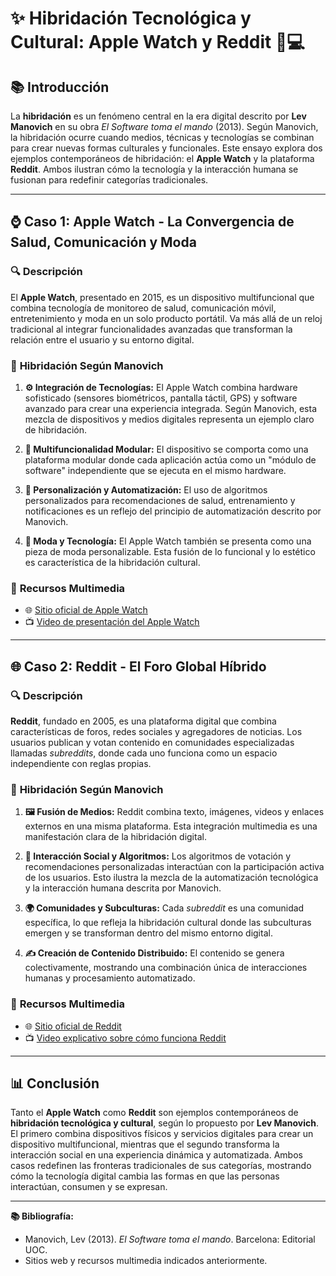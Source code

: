 # ✨ Hibridación Tecnológica y Cultural: Apple Watch y Reddit 📱💻

## 📚 Introducción
La **hibridación** es un fenómeno central en la era digital descrito por **Lev Manovich** en su obra *El Software toma el mando* (2013). Según Manovich, la hibridación ocurre cuando medios, técnicas y tecnologías se combinan para crear nuevas formas culturales y funcionales. Este ensayo explora dos ejemplos contemporáneos de hibridación: el **Apple Watch** y la plataforma **Reddit**. Ambos ilustran cómo la tecnología y la interacción humana se fusionan para redefinir categorías tradicionales.

---

## ⌚ Caso 1: Apple Watch - La Convergencia de Salud, Comunicación y Moda

### 🔍 **Descripción**
El **Apple Watch**, presentado en 2015, es un dispositivo multifuncional que combina tecnología de monitoreo de salud, comunicación móvil, entretenimiento y moda en un solo producto portátil. Va más allá de un reloj tradicional al integrar funcionalidades avanzadas que transforman la relación entre el usuario y su entorno digital.

### 🧠 **Hibridación Según Manovich**
1. **⚙️ Integración de Tecnologías:** El Apple Watch combina hardware sofisticado (sensores biométricos, pantalla táctil, GPS) y software avanzado para crear una experiencia integrada. Según Manovich, esta mezcla de dispositivos y medios digitales representa un ejemplo claro de hibridación.

2. **🔧 Multifuncionalidad Modular:** El dispositivo se comporta como una plataforma modular donde cada aplicación actúa como un "módulo de software" independiente que se ejecuta en el mismo hardware.

3. **🤖 Personalización y Automatización:** El uso de algoritmos personalizados para recomendaciones de salud, entrenamiento y notificaciones es un reflejo del principio de automatización descrito por Manovich.

4. **👗 Moda y Tecnología:** El Apple Watch también se presenta como una pieza de moda personalizable. Esta fusión de lo funcional y lo estético es característica de la hibridación cultural.

### 🎥 **Recursos Multimedia**
- 🌐 [Sitio oficial de Apple Watch](https://www.apple.com/watch/)
- 📺 [Video de presentación del Apple Watch](https://www.youtube.com/watch?v=s1f_DF6NK54)

---

## 🌐 Caso 2: Reddit - El Foro Global Híbrido

### 🔍 **Descripción**
**Reddit**, fundado en 2005, es una plataforma digital que combina características de foros, redes sociales y agregadores de noticias. Los usuarios publican y votan contenido en comunidades especializadas llamadas *subreddits*, donde cada uno funciona como un espacio independiente con reglas propias.

### 🧠 **Hibridación Según Manovich**
1. **🖼️ Fusión de Medios:** Reddit combina texto, imágenes, videos y enlaces externos en una misma plataforma. Esta integración multimedia es una manifestación clara de la hibridación digital.

2. **🤝 Interacción Social y Algoritmos:** Los algoritmos de votación y recomendaciones personalizadas interactúan con la participación activa de los usuarios. Esto ilustra la mezcla de la automatización tecnológica y la interacción humana descrita por Manovich.

3. **🌍 Comunidades y Subculturas:** Cada *subreddit* es una comunidad específica, lo que refleja la hibridación cultural donde las subculturas emergen y se transforman dentro del mismo entorno digital.

4. **✍️ Creación de Contenido Distribuido:** El contenido se genera colectivamente, mostrando una combinación única de interacciones humanas y procesamiento automatizado.

### 🎥 **Recursos Multimedia**
- 🌐 [Sitio oficial de Reddit](https://www.reddit.com/)
- 📺 [Video explicativo sobre cómo funciona Reddit](https://www.youtube.com/watch?v=tlI022aUWQQ)

---

## 📊 **Conclusión**
Tanto el **Apple Watch** como **Reddit** son ejemplos contemporáneos de **hibridación tecnológica y cultural**, según lo propuesto por **Lev Manovich**. El primero combina dispositivos físicos y servicios digitales para crear un dispositivo multifuncional, mientras que el segundo transforma la interacción social en una experiencia dinámica y automatizada. Ambos casos redefinen las fronteras tradicionales de sus categorías, mostrando cómo la tecnología digital cambia las formas en que las personas interactúan, consumen y se expresan.

---

**📚 Bibliografía:**
- Manovich, Lev (2013). *El Software toma el mando*. Barcelona: Editorial UOC.
- Sitios web y recursos multimedia indicados anteriormente.
